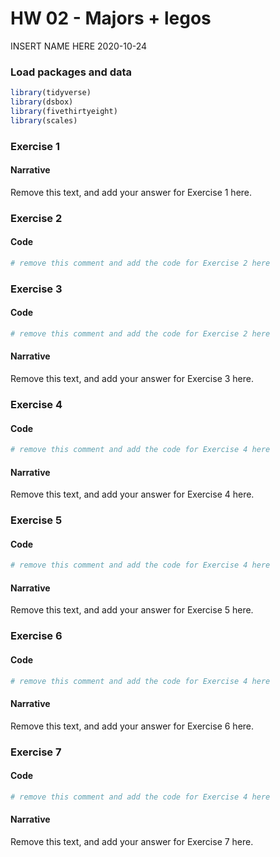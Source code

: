 HW 02 - Majors + legos
================
INSERT NAME HERE
2020-10-24

### Load packages and data

``` r
library(tidyverse) 
library(dsbox) 
library(fivethirtyeight)
library(scales)
```

### Exercise 1

#### Narrative

Remove this text, and add your answer for Exercise 1 here.

### Exercise 2

#### Code

``` r
# remove this comment and add the code for Exercise 2 here
```

### Exercise 3

#### Code

``` r
# remove this comment and add the code for Exercise 2 here
```

#### Narrative

Remove this text, and add your answer for Exercise 3 here.

### Exercise 4

#### Code

``` r
# remove this comment and add the code for Exercise 4 here
```

#### Narrative

Remove this text, and add your answer for Exercise 4 here.

### Exercise 5

#### Code

``` r
# remove this comment and add the code for Exercise 4 here
```

#### Narrative

Remove this text, and add your answer for Exercise 5 here.

### Exercise 6

#### Code

``` r
# remove this comment and add the code for Exercise 4 here
```

#### Narrative

Remove this text, and add your answer for Exercise 6 here.

### Exercise 7

#### Code

``` r
# remove this comment and add the code for Exercise 4 here
```

#### Narrative

Remove this text, and add your answer for Exercise 7 here.
